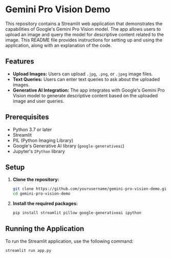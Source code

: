 # Gemini Pro Vision Demo

This repository contains a Streamlit web application that demonstrates the capabilities of Google's Gemini Pro Vision model. The app allows users to upload an image and query the model for descriptive content related to the image. This README file provides instructions for setting up and using the application, along with an explanation of the code.

## Features

- **Upload Images:** Users can upload `.jpg`, `.png`, or `.jpeg` image files.
- **Text Queries:** Users can enter text queries to ask about the uploaded images.
- **Generative AI Integration:** The app integrates with Google's Gemini Pro Vision model to generate descriptive content based on the uploaded image and user queries.

## Prerequisites

- Python 3.7 or later
- Streamlit
- PIL (Python Imaging Library)
- Google's Generative AI library (`google-generativeai`)
- Jupyter's `IPython` library

## Setup

1. **Clone the repository:**
    ```sh
    git clone https://github.com/yourusername/gemini-pro-vision-demo.git
    cd gemini-pro-vision-demo
    ```

2. **Install the required packages:**
    ```sh
    pip install streamlit pillow google-generativeai ipython
    ```

## Running the Application

To run the Streamlit application, use the following command:
```sh
streamlit run app.py
